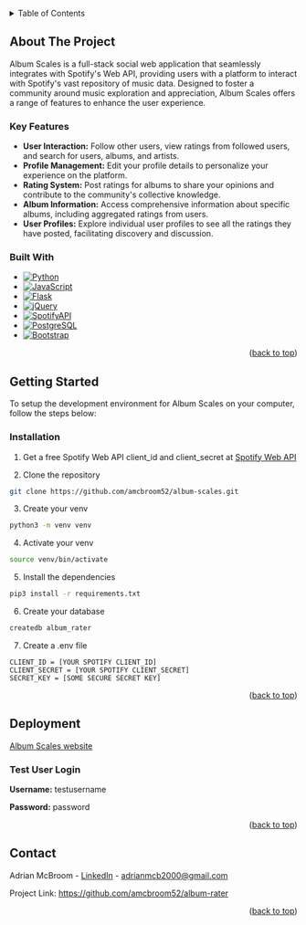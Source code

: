 <a name="readme-top"></a>

<!-- TABLE OF CONTENTS -->
<details>
  <summary>Table of Contents</summary>
  <ol>
    <li>
      <a href="#about-the-project">About The Project</a>
      <ul>
        <li><a href="#key-features">Key Features</a></li>
        <li><a href="#built-with">Built With</a></li>
      </ul>
    </li>
    <li>
      <a href="#getting-started">Getting Started</a>
      <ul>
        <li><a href="#installation">Installation</a></li>
      </ul>
    </li>
    <li>
      <a href="#deployment">Deployment</a>
      <ul>
        <li><a href="#test-user-login">Test User Login</a></li>
      </ul>
    </li>
    <li><a href="#contact">Contact</a></li>
  </ol>
</details>

<!-- ABOUT THE PROJECT -->
## About The Project
Album Scales is a full-stack social web application that seamlessly integrates with Spotify's Web API, providing users with a platform to interact with Spotify's vast repository of music data. Designed to foster a community around music exploration and appreciation, Album Scales offers a range of features to enhance the user experience.

### Key Features
* **User Interaction:** Follow other users, view ratings from followed users, and search for users, albums, and artists.
* **Profile Management:** Edit your profile details to personalize your experience on the platform.
* **Rating System:** Post ratings for albums to share your opinions and contribute to the community's collective knowledge.
* **Album Information:** Access comprehensive information about specific albums, including aggregated ratings from users.
* **User Profiles:** Explore individual user profiles to see all the ratings they have posted, facilitating discovery and discussion.

### Built With

* [![Python][Python]][Python-url]
* [![JavaScript][JavaScript]][JavaScript-url]
* [![Flask][Flask]][Flask-url]
* [![jQuery][jQuery]][jQuery-url]
* [![SpotifyAPI][Spotify]][SpotifyAPI-url]
* [![PostgreSQL][PostgreSQL]][PostgreSQL-url]
* [![Bootstrap][Bootstrap.com]][Bootstrap-url]

<p align="right">(<a href="#readme-top">back to top</a>)</p>

<!-- GETTING STARTED -->
## Getting Started
To setup the development environment for Album Scales on your computer, follow the steps below:

### Installation
1. Get a free Spotify Web API client_id and client_secret at [Spotify Web API](https://developer.spotify.com/documentation/web-api/tutorials/getting-started)

2. Clone the repository
  ```sh
  git clone https://github.com/amcbroom52/album-scales.git
  ```
3. Create your venv
  ```sh
  python3 -m venv venv
  ```
4. Activate your venv
  ```sh
  source venv/bin/activate
  ```
5. Install the dependencies
  ```sh
  pip3 install -r requirements.txt
  ```
6. Create your database
  ```sh
  createdb album_rater
  ```
7. Create a .env file
  ```env
  CLIENT_ID = [YOUR SPOTIFY CLIENT_ID]
  CLIENT_SECRET = [YOUR SPOTIFY CLIENT_SECRET]
  SECRET_KEY = [SOME SECURE SECRET KEY]
  ```

<p align="right">(<a href="#readme-top">back to top</a>)</p>

<!-- DEPLOYMENT -->
## Deployment

[Album Scales website](https://album-rater.onrender.com/)

### Test User Login

**Username:** testusername

**Password:** password

<p align="right">(<a href="#readme-top">back to top</a>)</p>

<!-- CONTACT -->
## Contact

Adrian McBroom - [LinkedIn](https://www.linkedin.com/in/adrian-mcbroom/) - adrianmcb2000@gmail.com

Project Link: https://github.com/amcbroom52/album-rater

<p align="right">(<a href="#readme-top">back to top</a>)</p>

<!-- MARKDOWN LINKS & IMAGES -->
<!-- https://www.markdownguide.org/basic-syntax/#reference-style-links -->
[React.js]: https://img.shields.io/badge/React-20232A?style=for-the-badge&logo=react&logoColor=61DAFB
[React-url]: https://reactjs.org/
[Bootstrap.com]: https://img.shields.io/badge/Bootstrap-563D7C?style=for-the-badge&logo=bootstrap&logoColor=white
[Bootstrap-url]: https://getbootstrap.com
[PostgreSQL]: https://img.shields.io/badge/PostgreSQL-316192?style=for-the-badge&logo=postgresql&logoColor=white
[PostgreSQL-url]: https://www.postgresql.org/
[JavaScript]: https://img.shields.io/badge/JavaScript-F7DF1E?style=for-the-badge&logo=JavaScript&logoColor=white
[JavaScript-url]: https://www.javascript.com/
[jQuery]: https://img.shields.io/badge/jQuery-0769AD?style=for-the-badge&logo=jquery&logoColor=white
[jQuery-url]: https://jquery.com/
[Python]: https://img.shields.io/badge/Python-14354C?style=for-the-badge&logo=python&logoColor=white
[Python-url]: https://www.python.org/
[Flask]: https://img.shields.io/badge/Flask-000000?style=for-the-badge&logo=flask&logoColor=white
[Flask-url]: https://flask.palletsprojects.com/en/3.0.x/
[Spotify]: https://img.shields.io/badge/Spotify_Web_API-1ED760?&style=for-the-badge&logo=spotify&logoColor=white
[SpotifyAPI-url]: https://developer.spotify.com/documentation/web-api
